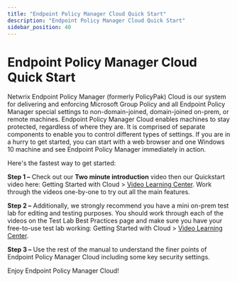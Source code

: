 ```yaml
---
title: "Endpoint Policy Manager Cloud Quick Start"
description: "Endpoint Policy Manager Cloud Quick Start"
sidebar_position: 40
---
```


# Endpoint Policy Manager Cloud Quick Start

Netwrix Endpoint Policy Manager (formerly PolicyPak) Cloud is our system for delivering and
enforcing Microsoft Group Policy and all Endpoint Policy Manager special settings to
non-domain-joined, domain-joined on-prem, or remote machines. Endpoint Policy Manager Cloud enables
machines to stay protected, regardless of where they are. It is comprised of separate components to
enable you to control different types of settings. If you are in a hurry to get started, you can
start with a web browser and one Windows 10 machine and see Endpoint Policy Manager immediately in
action.

Here's the fastest way to get started:

**Step 1 –** Check out our **Two minute introduction** video then our Quickstart video here: Getting
Started with Cloud > [Video Learning Center](/docs/endpointpolicymanager/gettingstarted/cloud/videos/videolearningcenter.md). Work through the
videos one-by-one to try out all the main features.

**Step 2 –** Additionally, we strongly recommend you have a mini on-prem test lab for editing and
testing purposes. You should work through each of the videos on the Test Lab Best Practices page and
make sure you have your free-to-use test lab working: Getting Started with Cloud >
[Video Learning Center](/docs/endpointpolicymanager/gettingstarted/cloud/videos/videolearningcenter.md).

**Step 3 –** Use the rest of the manual to understand the finer points of Endpoint Policy Manager
Cloud including some key security settings.

Enjoy Endpoint Policy Manager Cloud!
